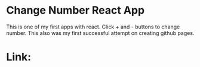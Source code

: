 # Change Number React App 
This is one of my first apps with react. 
Click + and - buttons to change number. This also was my first successful attempt on creating github pages.

# Link:
